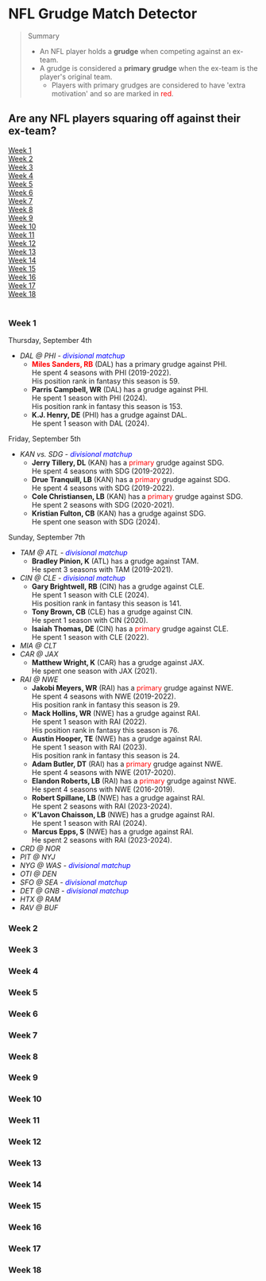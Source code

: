 # NFL Grudge Match Detector
> Summary
> - An NFL player holds a **grudge** when competing against an ex-team.
> - A grudge is considered a **primary grudge** when the ex-team is the player's original team.
>   - Players with primary grudges are considered to have 'extra motivation' and so are marked in <span style="color: red;">red</span>.
## Are any NFL players squaring off against their ex-team?
[Week 1](#week-1)<br/>
[Week 2](#week-2)<br/>
[Week 3](#week-3)<br/>
[Week 4](#week-4)<br/>
[Week 5](#week-5)<br/>
[Week 6](#week-6)<br/>
[Week 7](#week-7)<br/>
[Week 8](#week-8)<br/>
[Week 9](#week-9)<br/>
[Week 10](#week-10)<br/>
[Week 11](#week-11)<br/>
[Week 12](#week-12)<br/>
[Week 13](#week-13)<br/>
[Week 14](#week-14)<br/>
[Week 15](#week-15)<br/>
[Week 16](#week-16)<br/>
[Week 17](#week-17)<br/>
[Week 18](#week-18)<br/><br/>

### Week 1
Thursday, September 4th  
- *DAL @ PHI - <span style="color: blue;">divisional matchup</span>*
  - **<span style="color: red;">Miles Sanders, RB</span>** (DAL) has a primary grudge against PHI.<br/> He spent 4 seasons with PHI (2019-2022).<br/> His position rank in fantasy this season is 59.<br/>
  - **Parris Campbell, WR** (DAL) has a grudge against PHI.<br/> He spent 1 season with PHI (2024).<br/> His position rank in fantasy this season is 153.<br/>
  - **K.J. Henry, DE** (PHI) has a grudge against DAL.<br/> He spent 1 season with DAL (2024).<br/>

Friday, September 5th  
- *KAN vs. SDG - <span style="color: blue;">divisional matchup</span>*
  - **Jerry Tillery, DL** (KAN) has a <span style="color: red;">primary</span> grudge against SDG.<br/> He spent 4 seasons with SDG (2019-2022).<br/>
  - **Drue Tranquill, LB** (KAN) has a <span style="color: red;">primary</span> grudge against SDG.<br/> He spent 4 seasons with SDG (2019-2022).<br/>
  - **Cole Christiansen, LB** (KAN) has a <span style="color: red;">primary</span> grudge against SDG.<br/> He spent 2 seasons with SDG (2020-2021).<br/>
  - **Kristian Fulton, CB** (KAN) has a grudge against SDG.<br/> He spent one season with SDG (2024).<br/>

Sunday, September 7th  
- *TAM @ ATL - <span style="color: blue;">divisional matchup</span>*
  - **Bradley Pinion, K** (ATL) has a grudge against TAM.<br/> He spent 3 seasons with TAM (2019-2021).<br/>
- *CIN @ CLE - <span style="color: blue;">divisional matchup</span>*
  - **Gary Brightwell, RB** (CIN) has a grudge against CLE.<br/> He spent 1 season with CLE (2024).<br/> His position rank in fantasy this season is 141.<br/>
  - **Tony Brown, CB** (CLE) has a grudge against CIN.<br/> He spent 1 season with CIN (2020).<br/>
  - **Isaiah Thomas, DE** (CIN) has a <span style="color: red;">primary</span> grudge against CLE.<br/> He spent 1 season with CLE (2022).<br/>
- *MIA @ CLT*
- *CAR @ JAX*
  - **Matthew Wright, K** (CAR) has a grudge against JAX.<br/> He spent one season with JAX (2021).<br/>
- *RAI @ NWE*
  - **Jakobi Meyers, WR** (RAI) has a <span style="color: red;">primary</span> grudge against NWE.<br/> He spent 4 seasons with NWE (2019-2022).<br/> His position rank in fantasy this season is 29.<br/>
  - **Mack Hollins, WR** (NWE) has a grudge against RAI.<br/> He spent 1 season with RAI (2022).<br/> His position rank in fantasy this season is 76.<br/>
  -  **Austin Hooper, TE** (NWE) has a grudge against RAI.<br/> He spent 1 season with RAI (2023).<br/> His position rank in fantasy this season is 24.<br/>
  - **Adam Butler, DT** (RAI) has a <span style="color: red;">primary</span> grudge against NWE.<br/> He spent 4 seasons with NWE (2017-2020).<br/>
  - **Elandon Roberts, LB** (RAI) has a <span style="color: red;">primary</span> grudge against NWE.<br/> He spent 4 seasons with NWE (2016-2019).<br/>
  - **Robert Spillane, LB** (NWE) has a grudge against RAI.<br/> He spent 2 seasons with RAI (2023-2024).<br/>
  - **K'Lavon Chaisson, LB** (NWE) has a grudge against RAI.<br/> He spent 1 season with RAI (2024).<br/>
  - **Marcus Epps, S** (NWE) has a grudge against RAI.<br/> He spent 2 seasons with RAI (2023-2024).<br/>
- *CRD @ NOR*
- *PIT @ NYJ*
- *NYG @ WAS - <span style="color: blue;">divisional matchup</span>*
- *OTI @ DEN*
- *SFO @ SEA - <span style="color: blue;">divisional matchup</span>*
- *DET @ GNB - <span style="color: blue;">divisional matchup</span>*
- *HTX @ RAM*
- *RAV @ BUF*
  
### Week 2
### Week 3
### Week 4
### Week 5
### Week 6
### Week 7
### Week 8
### Week 9
### Week 10
### Week 11
### Week 12
### Week 13
### Week 14
### Week 15
### Week 16
### Week 17
### Week 18


